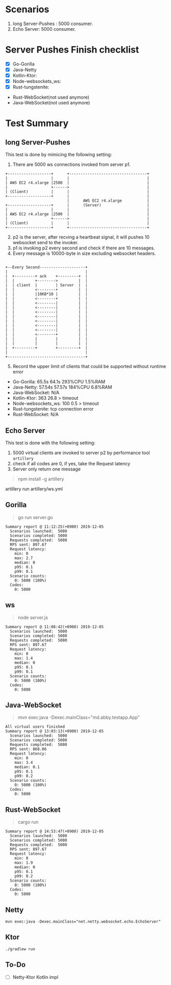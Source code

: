 





# Scenarios
1. long Server-Pushes : 5000 consumer.
2. Echo Server: 5000 consumer.

# Server Pushes Finish checklist

- [x] Go-Gorilla
- [x] Java-Netty
- [x] Kotlin-Ktor:
- [x] Node-websockets_ws:
- [x] Rust-tungstenite: 
- Rust-WebSocket(not used anymore) 
- Java-WebSocket(not used anymore)



# Test Summary


## long Server-Pushes 

This test is done by mimicing the following setting:

1. There are 5000 ws connections invoked from server p1.

```
+-------------------+      +----------------------------------+
|                   |      |                                  |
| AWS EC2 r4.xlarge |2500  |                                  |
|                   +------>                                  |
| (Client)          |      |                                  |
+-------------------+      |                                  |
                           |      AWS EC2 r4.xlarge           |
+-------------------+      |      (Server)                    |
|                   |      |                                  |
| AWS EC2 r4.xlarge |2500  |                                  |
|                   +------>                                  |
| (Client)          |      |                                  |
+-------------------+      +----------------------------------+
```

2. p2 is the server, after recving a heartbeat signal, it will pushes 10 websocket send to the invoker.
3. p1 is invoking p2 every second and check if there are 10 messages.
4. Every message is 10000-byte in size excluding websocket headers.


```

+--Every Second--------------------+
|                                  |
|  +---------+ ack    +---------+  |
|  |         +-------->         |  |
|  | client  |        | Server  |  |
|  |         <--------+         |  |
|  |         |10KB*10 |         |  |
|  |         <--------+         |  |
|  |         <--------|         |  |
|  |         <--------|         |  |
|  |         <--------|         |  |
|  |         <--------|         |  |
|  |         <--------|         |  |
|  |         <--------|         |  |
|  |         <--------|         |  |
|  |         <--------+         |  |
|  |         |        |         |  |
|  |         |        |         |  |
|  +---------+        +---------+  |
|                                  |
+----------------------------------+

```

5. Record the upper limit of clients that could be supported without runtime error

- Go-Gorilla: 65.5s 64.1s 293%CPU 1.5%RAM
- Java-Netty: 57.54s 57.57s 184%CPU 6.8%RAM
- Java-WebSocket: N/A
- Kotlin-Ktor: 363 26.8 > timeout
- Node-websockets_ws: 100 0.5 > timeout
- Rust-tungstenite: tcp connection error
- Rust-WebSocket: N/A


## Echo Server


This test is done with the following setting:

1. 5000 virtual clients are invoked to server p2 by performance tool `artillery`
2. check if all codes are 0, if yes, take the Request latency
3. Server only return one message

> npm install -g artillery

artillery run artillery/ws.yml


## Gorilla
> go run server.go
```
Summary report @ 11:12:25(+0900) 2019-12-05
  Scenarios launched:  5000
  Scenarios completed: 5000
  Requests completed:  5000
  RPS sent: 897.67
  Request latency:
    min: 0
    max: 2.7
    median: 0
    p95: 0.1
    p99: 0.1
  Scenario counts:
    0: 5000 (100%)
  Codes:
    0: 5000
```

## ws
> node server.js

```
Summary report @ 11:08:42(+0900) 2019-12-05
  Scenarios launched:  5000
  Scenarios completed: 5000
  Requests completed:  5000
  RPS sent: 897.67
  Request latency:
    min: 0
    max: 1.4
    median: 0
    p95: 0.1
    p99: 0.1
  Scenario counts:
    0: 5000 (100%)
  Codes:
    0: 5000
```

## Java-WebSocket
> mvn exec:java -Dexec.mainClass="md.abby.testapp.App"

```
All virtual users finished
Summary report @ 13:03:13(+0900) 2019-12-05
  Scenarios launched:  5000
  Scenarios completed: 5000
  Requests completed:  5000
  RPS sent: 868.06
  Request latency:
    min: 0
    max: 3.4
    median: 0.1
    p95: 0.1
    p99: 0.2
  Scenario counts:
    0: 5000 (100%)
  Codes:
    0: 5000
```

## Rust-WebSocket
> cargo run

```
Summary report @ 14:53:47(+0900) 2019-12-05
  Scenarios launched:  5000
  Scenarios completed: 5000
  Requests completed:  5000
  RPS sent: 897.67
  Request latency:
    min: 0
    max: 1.9
    median: 0
    p95: 0.1
    p99: 0.2
  Scenario counts:
    0: 5000 (100%)
  Codes:
    0: 5000
```

## Netty

`mvn exec:java -Dexec.mainClass="net.netty.websocket.echo.EchoServer"`


## Ktor
`./gradlew run`

## To-Do

- [ ] Netty-Ktor Kotlin impl
